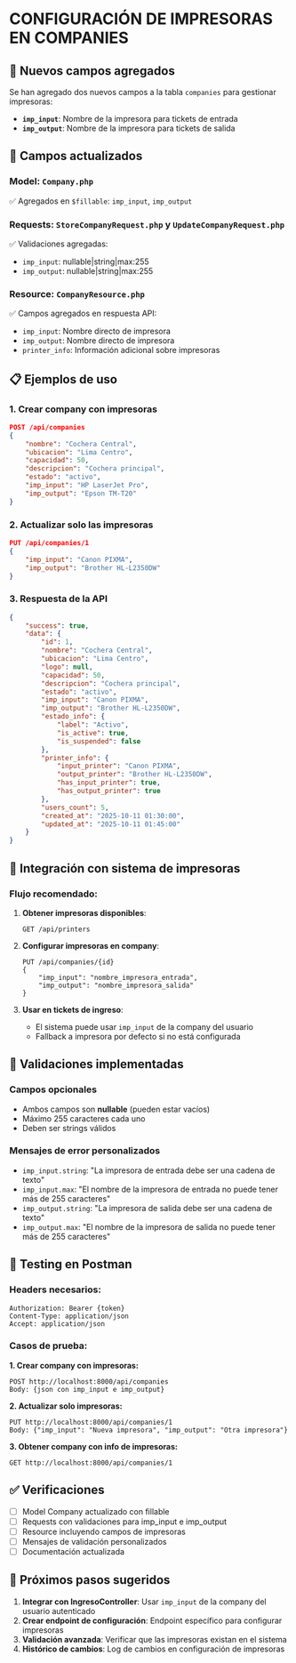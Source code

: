 # CONFIGURACIÓN DE IMPRESORAS EN COMPANIES

## 📄 Nuevos campos agregados

Se han agregado dos nuevos campos a la tabla `companies` para gestionar impresoras:

- **`imp_input`**: Nombre de la impresora para tickets de entrada
- **`imp_output`**: Nombre de la impresora para tickets de salida

## 🔧 Campos actualizados

### Model: `Company.php`
✅ Agregados en `$fillable`: `imp_input`, `imp_output`

### Requests: `StoreCompanyRequest.php` y `UpdateCompanyRequest.php`
✅ Validaciones agregadas:
- `imp_input`: nullable|string|max:255
- `imp_output`: nullable|string|max:255

### Resource: `CompanyResource.php`
✅ Campos agregados en respuesta API:
- `imp_input`: Nombre directo de impresora
- `imp_output`: Nombre directo de impresora
- `printer_info`: Información adicional sobre impresoras

## 📋 Ejemplos de uso

### 1. Crear company con impresoras
```json
POST /api/companies
{
    "nombre": "Cochera Central",
    "ubicacion": "Lima Centro",
    "capacidad": 50,
    "descripcion": "Cochera principal",
    "estado": "activo",
    "imp_input": "HP LaserJet Pro",
    "imp_output": "Epson TM-T20"
}
```

### 2. Actualizar solo las impresoras
```json
PUT /api/companies/1
{
    "imp_input": "Canon PIXMA",
    "imp_output": "Brother HL-L2350DW"
}
```

### 3. Respuesta de la API
```json
{
    "success": true,
    "data": {
        "id": 1,
        "nombre": "Cochera Central",
        "ubicacion": "Lima Centro",
        "logo": null,
        "capacidad": 50,
        "descripcion": "Cochera principal",
        "estado": "activo",
        "imp_input": "Canon PIXMA",
        "imp_output": "Brother HL-L2350DW",
        "estado_info": {
            "label": "Activo",
            "is_active": true,
            "is_suspended": false
        },
        "printer_info": {
            "input_printer": "Canon PIXMA",
            "output_printer": "Brother HL-L2350DW",
            "has_input_printer": true,
            "has_output_printer": true
        },
        "users_count": 5,
        "created_at": "2025-10-11 01:30:00",
        "updated_at": "2025-10-11 01:45:00"
    }
}
```

## 🔗 Integración con sistema de impresoras

### Flujo recomendado:

1. **Obtener impresoras disponibles**:
   ```
   GET /api/printers
   ```

2. **Configurar impresoras en company**:
   ```
   PUT /api/companies/{id}
   {
       "imp_input": "nombre_impresora_entrada",
       "imp_output": "nombre_impresora_salida"
   }
   ```

3. **Usar en tickets de ingreso**:
   - El sistema puede usar `imp_input` de la company del usuario
   - Fallback a impresora por defecto si no está configurada

## 📝 Validaciones implementadas

### Campos opcionales
- Ambos campos son **nullable** (pueden estar vacíos)
- Máximo 255 caracteres cada uno
- Deben ser strings válidos

### Mensajes de error personalizados
- `imp_input.string`: "La impresora de entrada debe ser una cadena de texto"
- `imp_input.max`: "El nombre de la impresora de entrada no puede tener más de 255 caracteres"
- `imp_output.string`: "La impresora de salida debe ser una cadena de texto"  
- `imp_output.max`: "El nombre de la impresora de salida no puede tener más de 255 caracteres"

## 🧪 Testing en Postman

### Headers necesarios:
```
Authorization: Bearer {token}
Content-Type: application/json
Accept: application/json
```

### Casos de prueba:

**1. Crear company con impresoras:**
```
POST http://localhost:8000/api/companies
Body: {json con imp_input e imp_output}
```

**2. Actualizar solo impresoras:**
```
PUT http://localhost:8000/api/companies/1
Body: {"imp_input": "Nueva impresora", "imp_output": "Otra impresora"}
```

**3. Obtener company con info de impresoras:**
```
GET http://localhost:8000/api/companies/1
```

## ✅ Verificaciones

- [ ] Model Company actualizado con fillable
- [ ] Requests con validaciones para imp_input e imp_output
- [ ] Resource incluyendo campos de impresoras
- [ ] Mensajes de validación personalizados
- [ ] Documentación actualizada

## 🔮 Próximos pasos sugeridos

1. **Integrar con IngresoController**: Usar `imp_input` de la company del usuario autenticado
2. **Crear endpoint de configuración**: Endpoint específico para configurar impresoras
3. **Validación avanzada**: Verificar que las impresoras existan en el sistema
4. **Histórico de cambios**: Log de cambios en configuración de impresoras
